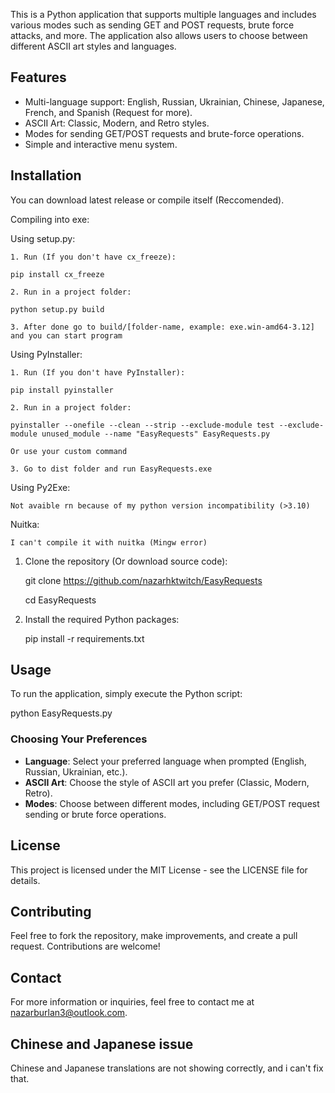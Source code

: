 This is a Python application that supports multiple languages and includes various modes such as sending GET and POST requests, brute force attacks, and more. The application also allows users to choose between different ASCII art styles and languages.

## Features

- Multi-language support: English, Russian, Ukrainian, Chinese, Japanese, French, and Spanish (Request for more).
- ASCII Art: Classic, Modern, and Retro styles.
- Modes for sending GET/POST requests and brute-force operations.
- Simple and interactive menu system.

## Installation

You can download latest release or compile itself (Reccomended).

Compiling into exe:

Using setup.py:

    1. Run (If you don't have cx_freeze):
    
    pip install cx_freeze

    2. Run in a project folder:
    
    python setup.py build

    3. After done go to build/[folder-name, example: exe.win-amd64-3.12] and you can start program

Using PyInstaller:

    1. Run (If you don't have PyInstaller):

    pip install pyinstaller

    2. Run in a project folder:

    pyinstaller --onefile --clean --strip --exclude-module test --exclude-module unused_module --name "EasyRequests" EasyRequests.py

    Or use your custom command

    3. Go to dist folder and run EasyRequests.exe

Using Py2Exe:

    Not avaible rn because of my python version incompatibility (>3.10)

Nuitka:

    I can't compile it with nuitka (Mingw error)

    
1. Clone the repository (Or download source code):
    
   git clone https://github.com/nazarhktwitch/EasyRequests

   cd EasyRequests

3. Install the required Python packages:

   pip install -r requirements.txt

## Usage

To run the application, simply execute the Python script:

python EasyRequests.py

### Choosing Your Preferences

- **Language**: Select your preferred language when prompted (English, Russian, Ukrainian, etc.).
- **ASCII Art**: Choose the style of ASCII art you prefer (Classic, Modern, Retro).
- **Modes**: Choose between different modes, including GET/POST request sending or brute force operations.

## License

This project is licensed under the MIT License - see the LICENSE file for details.

## Contributing

Feel free to fork the repository, make improvements, and create a pull request. Contributions are welcome!

## Contact

For more information or inquiries, feel free to contact me at nazarburlan3@outlook.com.

## Chinese and Japanese issue

Chinese and Japanese translations are not showing correctly, and i can't fix that.
